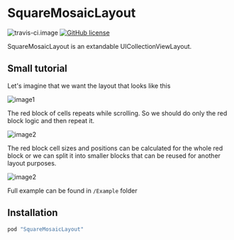# SquareMosaicLayout
![travis-ci.image](https://travis-ci.org/iwheelbuy/SquareMosaicLayout.svg?branch=master) [![GitHub license](https://img.shields.io/badge/license-MIT-blue.svg)](https://raw.githubusercontent.com/iwheelbuy/SquareMosaicLayout/master/LICENSE)

SquareMosaicLayout is an extandable UICollectionViewLayout.

## Small tutorial

Let's imagine that we want the layout that looks like this

![image1](https://github.com/iwheelbuy/SquareMosaicLayout/blob/master/Example/SquareMosaicLayout/rsz_1.png)

The red block of cells repeats while scrolling. So we should do only the red block logic and then repeat it.

![image2](https://github.com/iwheelbuy/SquareMosaicLayout/blob/master/Example/SquareMosaicLayout/rsz_12.png)

The red block cell sizes and positions can be calculated for the whole red block or we can split it into smaller blocks that can be reused for another layout purposes.

![image2](https://github.com/iwheelbuy/SquareMosaicLayout/blob/master/Example/SquareMosaicLayout/rsz_3.png)

Full example can be found in ```/Example``` folder

## Installation

```ruby
pod "SquareMosaicLayout"
```
